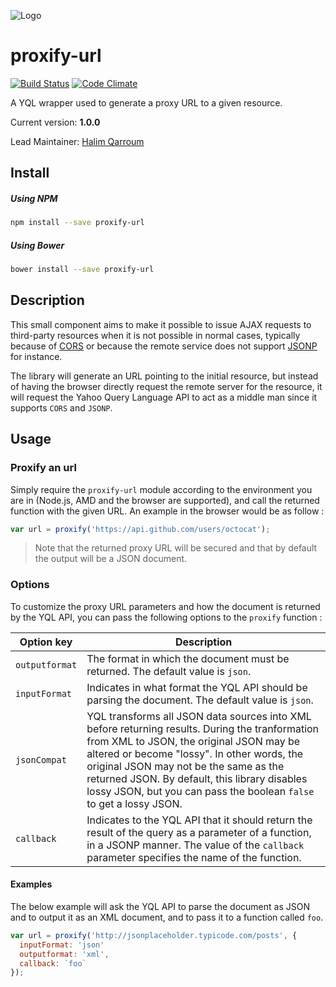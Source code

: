 ![Logo](https://s.yimg.com/lq/i/us/pps/yql128.gif)

# proxify-url
[![Build Status](https://travis-ci.org/HQarroum/proxify-url.svg?branch=master)](https://travis-ci.org/HQarroum/Fsm)
[![Code Climate](https://codeclimate.com/github/HQarroum/proxify-url/badges/gpa.svg)](https://codeclimate.com/github/HQarroum/proxify-url)

A YQL wrapper used to generate a proxy URL to a given resource.

Current version: **1.0.0**

Lead Maintainer: [Halim Qarroum](mailto:hqarroum@awox.com)

## Install

##### Using NPM

```bash
npm install --save proxify-url
```

##### Using Bower

```bash
bower install --save proxify-url
```

## Description

This small component aims to make it possible to issue AJAX requests to third-party resources when it is not possible in normal cases, typically because of [CORS](https://en.wikipedia.org/wiki/Cross-origin_resource_sharing) or because the remote service does not support [JSONP](https://en.wikipedia.org/wiki/JSONP) for instance.

The library will generate an URL pointing to the initial resource, but instead of having the browser directly request the remote server for the resource, it will request the Yahoo Query Language API to act as a middle man since it supports `CORS` and `JSONP`.

## Usage

### Proxify an url

Simply require the `proxify-url` module according to the environment you are in (Node.js, AMD and the browser are supported), and call the returned function with the given URL. An example in the browser would be as follow :

```javascript
var url = proxify('https://api.github.com/users/octocat');
```

> Note that the returned proxy URL will be secured and that by default the output will be a JSON document.

### Options

To customize the proxy URL parameters and how the document is returned by the YQL API, you can pass the following options to the `proxify` function :

Option key    | Description
------------- | -------------
`outputformat`| The format in which the document must be returned. The default value is `json`.
`inputFormat` | Indicates in what format the YQL API should be parsing the document. The default value is `json`.
`jsonCompat`  | YQL transforms all JSON data sources into XML before returning results. During the tranformation from XML to JSON, the original JSON may be altered or become "lossy". In other words, the original JSON may not be the same as the returned JSON. By default, this library disables lossy JSON, but you can pass the boolean `false` to get a lossy JSON.
`callback`    | Indicates to the YQL API that it should return the result of the query as a parameter of a function, in a JSONP manner. The value of the `callback` parameter specifies the name of the function.

#### Examples

The below example will ask the YQL API to parse the document as JSON and to output it as an XML document, and to pass it to a function called `foo`.

```javascript
var url = proxify('http://jsonplaceholder.typicode.com/posts', {
  inputFormat: 'json'
  outputformat: 'xml',
  callback: `foo`
});
```

